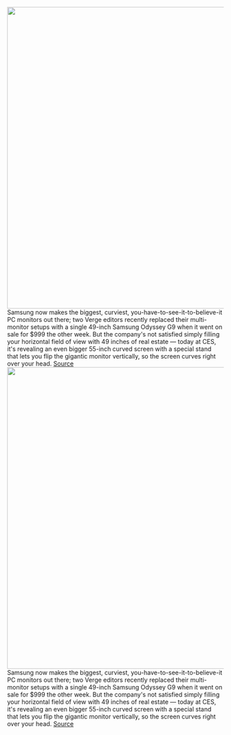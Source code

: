 <img src='https://cdn.vox-cdn.com/thumbor/kzCMETie_fmytbBmoGOju5YidvY=/0x0:2194x1254/1200x800/filters:focal(969x460:1319x810)/cdn.vox-cdn.com/uploads/chorus_image/image/70348776/Screen_Shot_2022_01_04_at_10.27.18_PM.5.png' width='700px' /><br/>
Samsung now makes the biggest, curviest, you-have-to-see-it-to-believe-it PC monitors out there; two Verge editors recently replaced their multi-monitor setups with a single 49-inch Samsung Odyssey G9 when it went on sale for $999 the other week. But the company's not satisfied simply filling your horizontal field of view with 49 inches of real estate — today at CES, it's revealing an even bigger 55-inch curved screen with a special stand that lets you flip the gigantic monitor vertically, so the screen curves right over your head.
<a href='https://www.theverge.com/2022/1/4/22867790/samsung-odyssey-arc-curved-gaming-monitor'> Source <a/><img src='https://cdn.vox-cdn.com/thumbor/kzCMETie_fmytbBmoGOju5YidvY=/0x0:2194x1254/1200x800/filters:focal(969x460:1319x810)/cdn.vox-cdn.com/uploads/chorus_image/image/70348776/Screen_Shot_2022_01_04_at_10.27.18_PM.5.png' width='700px' /><br/>
Samsung now makes the biggest, curviest, you-have-to-see-it-to-believe-it PC monitors out there; two Verge editors recently replaced their multi-monitor setups with a single 49-inch Samsung Odyssey G9 when it went on sale for $999 the other week. But the company's not satisfied simply filling your horizontal field of view with 49 inches of real estate — today at CES, it's revealing an even bigger 55-inch curved screen with a special stand that lets you flip the gigantic monitor vertically, so the screen curves right over your head.
<a href='https://www.theverge.com/2022/1/4/22867790/samsung-odyssey-arc-curved-gaming-monitor'> Source <a/>